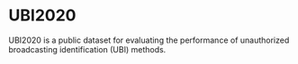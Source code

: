 # UBI2020

UBI2020 is a public dataset for evaluating the performance of unauthorized broadcasting identification (UBI) methods.
